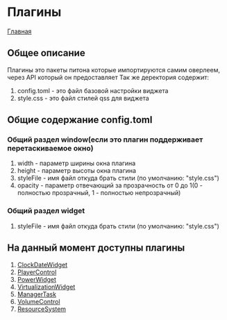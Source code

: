 # Плагины

[Главная](../README.md)

## Общее описание

Плагины это пакеты питона которые импортируются самим оверлеем, через API который он предоставляет
Так же деректория содержит:

1. config.toml - это файл базовой настройки виджета
2. style.css - это файл стилей qss для виджета

## Общие содержание config.toml

### Общий раздел window(если это плагин поддерживает перетаскиваемое окно)

1. width - параметр ширины окна плагина
2. height - параметр высоты окна плагина
3. styleFile - имя файл откуда брать стили (по умолчанию: "style.css")
4. opacity - параметр отвечающий за прозрачность от 0 до 1(0 - полностью прозрачный, 1 - полностью непрозрачный)

### Общий раздел widget

1. styleFile - имя файл откуда брать стили (по умолчанию: "style.css")

## На данный момент доступны плагины

1. [ClockDateWidget](clockDateWidget.md)
2. [PlayerControl](playerControl.md)
3. [PowerWidget](powerWidget.md)
4. [VirtualizationWidget](virtualizationWidget.md)
5. [ManagerTask](managerTask.md)
6. [VolumeControl](volumeControl.md)
7. [ResourceSystem](resourceSystem.md)
